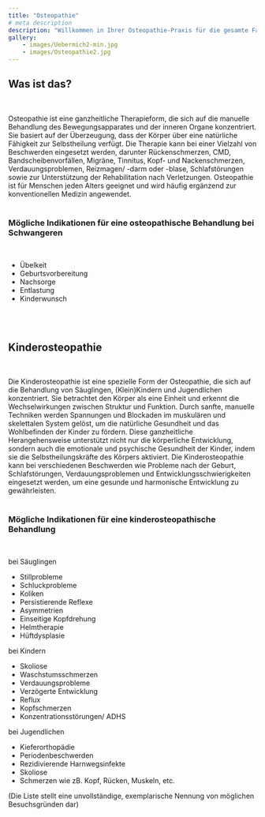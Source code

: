 ```yaml
---
title: "Osteopathie"
# meta description
description: "Willkommen in Ihrer Osteopathie-Praxis für die gesamte Familie. Spezialisiert auf Säuglinge, Kinder und Frauen vor und nach der Geburt."
gallery:
    - images/Uebermich2-min.jpg
    - images/Osteopathie2.jpg
---
```

## Was ist das?
<br>

Osteopathie ist eine ganzheitliche Therapieform, die sich auf die manuelle Behandlung des Bewegungsapparates und der inneren Organe konzentriert. Sie basiert auf der Überzeugung, dass der Körper über eine natürliche Fähigkeit zur Selbstheilung verfügt. Die Therapie kann bei einer Vielzahl von Beschwerden eingesetzt werden, darunter Rückenschmerzen, CMD, Bandscheibenvorfällen, Migräne, Tinnitus, Kopf- und Nackenschmerzen, Verdauungsproblemen, Reizmagen/ -darm oder -blase, Schlafstörungen sowie zur Unterstützung der Rehabilitation nach Verletzungen. Osteopathie ist für Menschen jeden Alters geeignet und wird häufig ergänzend zur konventionellen Medizin angewendet.
<br>
<br>

### Mögliche Indikationen für eine osteopathische Behandlung bei Schwangeren
<br>

* Übelkeit
* Geburtsvorbereitung
* Nachsorge
* Entlastung
* Kinderwunsch
<br>
<br>

## Kinderosteopathie
<br>

Die Kinderosteopathie ist eine spezielle Form der Osteopathie, die sich auf die Behandlung von Säuglingen, (Klein)Kindern und Jugendlichen konzentriert. Sie betrachtet den Körper als eine Einheit und erkennt die Wechselwirkungen zwischen Struktur und Funktion. Durch sanfte, manuelle Techniken werden Spannungen und Blockaden im muskulären und skelettalen System gelöst, um die natürliche Gesundheit und das Wohlbefinden der Kinder zu fördern. Diese ganzheitliche Herangehensweise unterstützt nicht nur die körperliche Entwicklung, sondern auch die emotionale und psychische Gesundheit der Kinder, indem sie die Selbstheilungskräfte des Körpers aktiviert. Die Kinderosteopathie kann bei verschiedenen Beschwerden wie Probleme nach der Geburt, Schlafstörungen, Verdauungsproblemen und Entwicklungsschwierigkeiten eingesetzt werden, um eine gesunde und harmonische Entwicklung zu gewährleisten.
<br>
<br>

### Mögliche Indikationen für eine kinderosteopathische Behandlung
<br>

bei Säuglingen

* Stillprobleme
* Schluckprobleme
* Koliken
* Persistierende Reflexe
* Asymmetrien
* Einseitige Kopfdrehung
* Helmtherapie
* Hüftdysplasie

bei Kindern

* Skoliose
* Waschstumsschmerzen
* Verdauungsprobleme
* Verzögerte Entwicklung
* Reflux
* Kopfschmerzen
* Konzentrationsstörungen/ ADHS

bei Jugendlichen

* Kieferorthopädie
* Periodenbeschwerden
* Rezidivierende Harnwegsinfekte
* Skoliose
* Schmerzen wie zB. Kopf, Rücken, Muskeln, etc.

(Die Liste stellt eine unvollständige, exemplarische Nennung von möglichen Besuchsgründen dar)